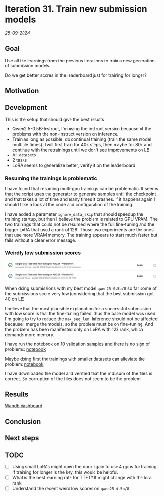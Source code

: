# Iteration 31. Train new submission models

_25-09-2024_

## Goal

Use all the learnings from the previous iterations to train a new generation of submission models.

Do we get better scores in the leaderboard just for training for longer?

## Motivation

## Development

This is the setup that should give the best results

- Qwen2.5-0.5B-Instruct, I'm using the instruct version because of the problems with the non-instruct version
  on inference.
- Train as long as possible, do continual training (train the same model multiple times). I will first train for 40k steps, then maybe for 80k and continue with the retrainings until we don't see improvements on LB
- All datasets
- 2 tasks
- LoRA seems to generalize better, verify it on the leaderboard

### Resuming the trainings is problematic

I have found that resuming multi-gpu trainings can be problematic. It seems that the script uses the
generator to generate samples until the checkpoint and that takes a lot of time and many times it crashes.
If it happens again I should take a look at the code and configuration of the training.

I have added a parameter `ignore_data_skip` that should speedup the training startup, but then I believe
the problem is related to GPU VRAM. The two trainings that could not be resumed where the full fine-tuning
and the bigger LoRA that used a rank of 128. Those two experiments are the ones that use more VRAM memory.
The training appears to start much faster but fails without a clear error message.

### Weirdly low submission scores

![qwen25-0.5b/8](res/2024-10-07-05-49-57.png)

When doing submissions with my best model `qwen25-0.5b/8` so far some of the submissions score very low (considering
that the best submission got 40 on LB)

I believe that the most plausible explanation for a successful submission with low score is that the
fine-tuning failed, thus the base model was used. I'm going to try to reduce the `max_seq_len`. Inference
should not be affected because I merge the models, so the problem must be on fine-tuning. And the problem
has been manifested only on LoRA with 128 rank, which demands more memory.

I have run the notebook on 10 validation samples and there is no sign of problems: [notebook](https://www.kaggle.com/code/ironbar/single-task-test-time-fine-tuning-for-arc24?scriptVersionId=199978929)

Maybe doing first the trainings with smaller datasets can alleviate the problem: [notebook](https://www.kaggle.com/code/ironbar/single-task-test-time-fine-tuning-for-arc24?scriptVersionId=199994827)

I have downloaded the model and verified that the md5sum of the files is correct. So corruption
of the files does not seem to be the problem.

## Results

[Wandb dashboard](https://wandb.ai/guillermobarbadillo/20240925_submission_models?nw=nwuserguillermobarbadillo)

## Conclusion

## Next steps

## TODO

- [ ] Using small LoRAs might open the door again to use 4 gpus for training. If training for longer is the key, this would be helpful.
- [ ] What is the best learning rate for TTFT? It might change with the lora rank
- [ ] Understand the recent weird low scores on `qwen25-0.5b/8`